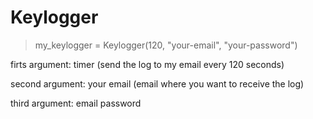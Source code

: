 # Keylogger

> my_keylogger = Keylogger(120, "your-email", "your-password")

firts argument: timer (send the log to my email every 120 seconds)

second argument: your email (email where you want to receive the log)

third argument: email password

 
